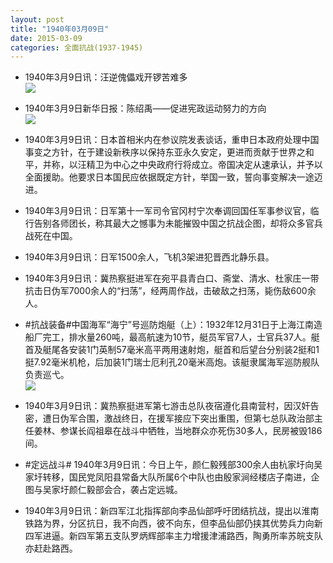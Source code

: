```yaml
---
layout: post
title: "1940年03月09日"
date: 2015-03-09
categories: 全面抗战(1937-1945)
---
```


<meta name="referrer" content="no-referrer" />

- 1940年3月9日讯：汪逆傀儡戏开锣苦难多 <br/><img src="https://ww1.sinaimg.cn/large/aca367d8jw1epzu1nqdm2j206706bglz.jpg" />

- 1940年3月9日新华日报：陈绍禹——促进宪政运动努力的方向 <br/><img src="https://ww1.sinaimg.cn/large/aca367d8jw1epzsaq64hpj211l0hfjy4.jpg" />

- 1940年3月9日讯：日本首相米内在参议院发表谈话，重申日本政府处理中国事变之方针，在于建设新秩序以保持东亚永久安定，更进而贡献于世界之和平，并称，以汪精卫为中心之中央政府行将成立。帝国决定从速承认，并予以全面援助。他要求日本国民应依据既定方针，举国一致，誓向事变解决一途迈进。 

- 1940年3月9日讯：日军第十一军司令官冈村宁次奉调回国任军事参议官，临行告别各师团长，称其最大之憾事为未能摧毁中国之抗战企图，却将众多官兵战死在中国。 

- 1940年3月9日讯：日军1500余人，飞机3架进犯晋西北静乐县。 

- 1940年3月9日讯：冀热察挺进军在宛平县青白口、斋堂、清水、杜家庄一带抗击日伪军7000余人的“扫荡”，经两周作战，击破敌之扫荡，毙伤敌600余人。 

- #抗战装备#中国海军“海宁”号巡防炮艇（上）：1932年12月31日于上海江南造船厂完工，排水量260吨，最高航速为10节，艇员军官7人，士官兵37人。艇首及艇尾各安装1门英制57毫米高平两用速射炮，艇首和后望台分别装2挺和1挺7.92毫米机枪，后加装1门瑞士厄利孔20毫米高炮。该艇隶属海军巡防舰队负责巡弋。 <br/><img src="https://ww2.sinaimg.cn/large/aca367d8jw1epz8z0e5nqj20b405fdg9.jpg" />

- 1940年3月9日讯：冀热察挺进军第七游击总队夜宿遵化县南营村，因汉奸告密，遭日伪军合围，激战终日，在援军接应下突出重围，但第七总队政治部主任姜林、参谋长阎祖皋在战斗中牺牲，当地群众亦死伤30多人，民房被毁186间。 

- #定远战斗# 1940年3月9日讯：今日上午，颜仁毅残部300余人由杭家圩向吴家圩转移，国民党凤阳县常备大队所属6个中队也由殷家涧经楼店子南进，企图与吴家圩颜仁毅部会合，袭占定远城。 

- 1940年3月9日讯：新四军江北指挥部向李品仙部呼吁团结抗战，提出以淮南铁路为界，分区抗日，我不向西，彼不向东，但李品仙部仍挟其优势兵力向新四军进逼。新四军第五支队罗炳辉部率主力增援津浦路西，陶勇所率苏皖支队亦赶赴路西。 


